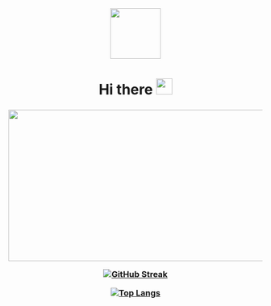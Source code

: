 <div id="header" align="center">
  <img src="https://media.giphy.com/media/M9gbBd9nbDrOTu1Mqx/giphy.gif" width="100"/>
</div>

<h1 align="center">Hi there 
<img src="https://github.com/blackcater/blackcater/raw/main/images/Hi.gif" height="32"/></h1>
<h3 align="center">



<div align="center">
  <img src="https://media.giphy.com/media/dWesBcTLavkZuG35MI/giphy.gif" width="600" height="300"/>
</div>





[![GitHub Streak](https://github-readme-streak-stats.herokuapp.com?user=nikishkaa&theme=dark&hide_border=%D0%9B%D0%9E%D0%96%D0%AC)](https://git.io/streak-stats)

[![Top Langs](https://github-readme-stats.vercel.app/api/top-langs/?username=nikishkaa&layout=compact&theme=vision-friendly-dark)](https://github.com/anuraghazra/github-readme-stats)


